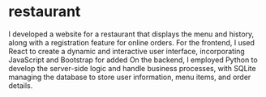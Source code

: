 ﻿# restaurant
I developed a website for a restaurant that displays the menu and history, along with a registration feature for online orders. For the frontend, I used React to create a dynamic and interactive user interface, incorporating JavaScript and Bootstrap for added 
     On the backend, I employed Python to develop the server-side logic
     and handle business processes, with SQLite managing the database to 
     store user information, menu items, and order details.
